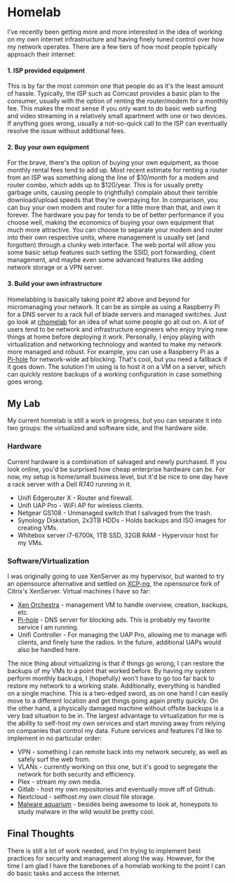 # Homelab

I've recently been getting more and more interested in the idea of working on my own internet infrastructure and having finely tuned control over how my network operates. There are a few tiers of how most people typically approach their internet:

#### 1. ISP provided equipment
This is by far the most common one that people do as it's the least amount of hassle. Typically, the ISP such as Comcast provides a basic plan to the consumer, usually with the option of renting the router/modem for a monthly fee. This makes the most sense if you only want to do basic web surfing and video streaming in a relatively small apartment with one or two devices. If anything goes wrong, usually a not-so-quick call to the ISP can eventually resolve the issue without additional fees.

#### 2. Buy your own equipment
For the brave, there's the option of buying your own equipment, as those monthly rental fees tend to add up. Most recent estimate for renting a router from an ISP was something along the line of $10/month for a modem and router combo, which adds up to $120/year. This is for usually pretty garbage units, causing people to (rightfully) complain about their terrible download/upload speeds that they're overpaying for. In comparison, you can buy your own modem and router for a little more than that, and own it forever. The hardware you pay for tends to be of better performance if you choose well, making the economics of buying your own equipment that much more attractive. You can choose to separate your modem and router into their own respective units, where management is usually set (and forgotten) through a clunky web interface. The web portal will allow you some basic setup features such setting the SSID, port forwarding, client management, and maybe even some advanced features like adding network storage or a VPN server.

#### 3. Build your own infrastructure
Homelabbing is basically taking point #2 above and beyond for micromanaging your network. It can be as simple as using a Raspberry Pi for a DNS server to a rack full of blade servers and managed switches. Just go look at [r/homelab](https://old.reddit.com/r/homelab/) for an idea of what some people go all out on. A lot of users tend to be network and infrastructure engineers who enjoy trying new things at home before deploying it work. Personally, I enjoy playing with virtualization and networking technology and wanted to make my network more managed and robust. For example, you can use a Raspberry Pi as a [Pi-hole](https://pi-hole.net/) for network-wide ad blocking. That's cool, but you need a fallback if it goes down. The solution I'm using is to host it on a VM on a server, which can quickly restore backups of a working configuration in case something goes wrong.

## My Lab
My current homelab is still a work in progress, but you can separate it into two groups: the virtualized and software side, and the hardware side.

### Hardware
Current hardware is a combination of salvaged and newly purchased. If you look online, you'd be surprised how cheap enterprise hardware can be. For now, my setup is home/small business level, but it'd be nice to one day have a rack server with a Dell R740 running in it.

  * Unifi Edgerouter X - Router and firewall.
  * Unifi UAP Pro - WiFi AP for wireless clients.
  * Netgear GS108 - Unmanaged switch that I salvaged from the trash.
  * Synology Diskstation, 2x3TB HDDs - Holds backups and ISO images for creating VMs.
  * Whitebox server i7-6700k, 1TB SSD, 32GB RAM - Hypervisor host for my VMs.

### Software/Virtualization
I was originally going to use XenServer as my hypervisor, but wanted to try an opensource alternative and settled on [XCP-ng](https://xcp-ng.org/), the opensource fork of Citrix's XenServer. Virtual machines I have so far:

  * [Xen Orchestra](https://xen-orchestra.com/#!/xo-home) - management VM to handle overview, creation, backups, etc.
  * [Pi-hole](https://pi-hole.net/) - DNS server for blocking ads. This is probably my favorite service I am running.
  * Unifi Controller - For managing the UAP Pro, allowing me to manage wifi clients, and finely tune the radios. In the future, additional UAPs would also be handled here.

The nice thing about virtualizing is that if things go wrong, I can restore the backups of my VMs to a point that worked before. By having my system perform monthly backups, I (hopefully) won't have to go too far back to restore my network to a working state. Additionally, everything is handled on a single machine. This is a two-edged sword, as on one hand I can easily move to a different location and get things going again pretty quickly. On the other hand, a physically damaged machine without offsite backups is a very bad situation to be in. The largest advantage to virtualization for me is the ability to self-host my own services and start moving away from relying on companies that control my data. Future services and features I'd like to implement in no particular order:

  * VPN - something I can remote back into my network securely, as well as safely surf the web from.
  * VLANs - currently working on this one, but it's good to segregate the network for both security and efficiency.
  * Plex - stream my own media.
  * Gitlab - host my own repositories and eventually move off of Github.
  * Nextcloud - selfhost my own cloud file storage.
  * [Malware aquarium](https://xkcd.com/350/) - besides being awesome to look at, honeypots to study malware in the wild would be pretty cool.

## Final Thoughts
There is still a lot of work needed, and I'm trying to implement best practices for security and management along the way. However, for the time I am glad I have the barebones of a homelab working to the point I can do basic tasks and access the internet.